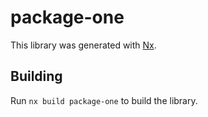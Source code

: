 # package-one

This library was generated with [Nx](https://nx.dev).

## Building

Run `nx build package-one` to build the library.
